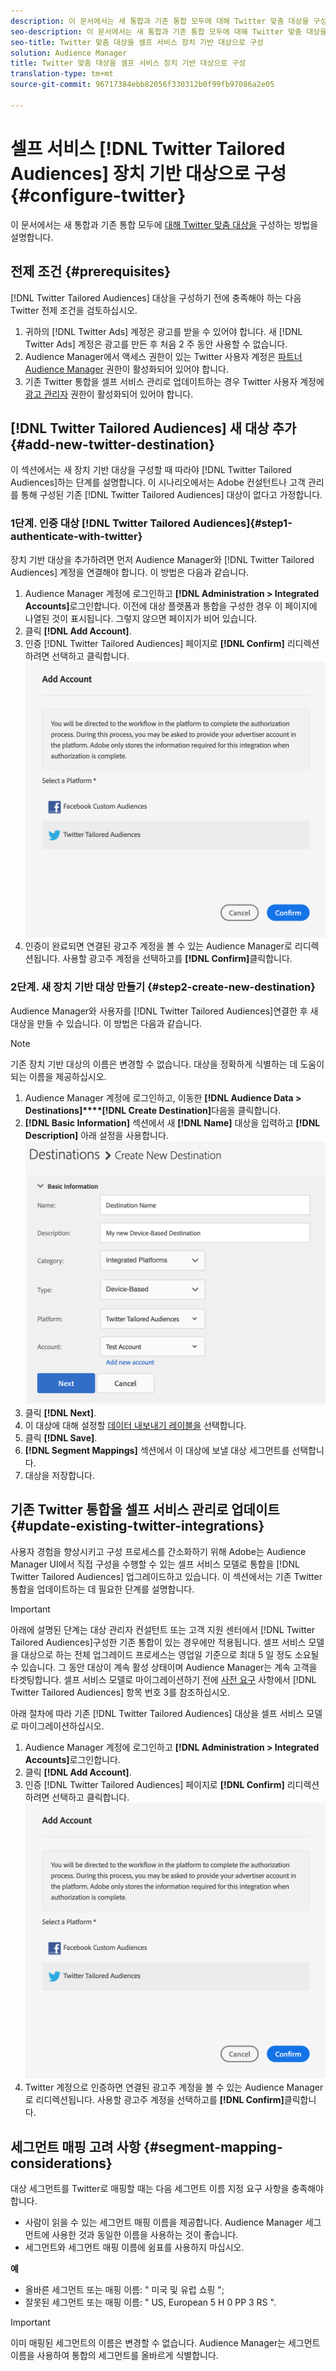 ```yaml
---
description: 이 문서에서는 새 통합과 기존 통합 모두에 대해 Twitter 맞춤 대상을 구성하는 방법을 설명합니다.
seo-description: 이 문서에서는 새 통합과 기존 통합 모두에 대해 Twitter 맞춤 대상을 구성하는 방법을 설명합니다.
seo-title: Twitter 맞춤 대상을 셀프 서비스 장치 기반 대상으로 구성
solution: Audience Manager
title: Twitter 맞춤 대상을 셀프 서비스 장치 기반 대상으로 구성
translation-type: tm+mt
source-git-commit: 96717384ebb82056f330312b0f99fb97086a2e05

---
```



# 셀프 서비스 [!DNL Twitter Tailored Audiences] 장치 기반 대상으로 구성 {#configure-twitter}

이 문서에서는 새 통합과 기존 통합 모두에 [대해 Twitter 맞춤 대상을](https://business.twitter.com/en/targeting/tailored-audiences.html) 구성하는 방법을 설명합니다.

## 전제 조건 {#prerequisites}

[!DNL Twitter Tailored Audiences] 대상을 구성하기 전에 충족해야 하는 다음 Twitter 전제 조건을 검토하십시오.

1. 귀하의 [!DNL Twitter Ads] 계정은 광고를 받을 수 있어야 합니다. 새 [!DNL Twitter Ads] 계정은 광고를 만든 후 처음 2 주 동안 사용할 수 없습니다.
2. Audience Manager에서 액세스 권한이 있는 Twitter 사용자 계정은 [파트너 Audience Manager](https://business.twitter.com/en/help/troubleshooting/multi-user-login-faq.html#accesslevels) 권한이 활성화되어 있어야 합니다.
3. 기존 Twitter 통합을 셀프 서비스 관리로 [](#update-existing-twitter-integrations)업데이트하는 경우 Twitter 사용자 계정에 [광고 관리자](https://business.twitter.com/en/help/troubleshooting/multi-user-login-faq.html#accesslevels) 권한이 활성화되어 있어야 합니다.



## [!DNL Twitter Tailored Audiences] 새 대상 추가 {#add-new-twitter-destination}

이 섹션에서는 새 장치 기반 대상을 구성할 때 따라야 [!DNL Twitter Tailored Audiences]하는 단계를 설명합니다. 이 시나리오에서는 Adobe 컨설턴트나 고객 관리를 통해 구성된 기존 [!DNL Twitter Tailored Audiences] 대상이 없다고 가정합니다.

### 1단계. 인증 대상 [!DNL Twitter Tailored Audiences]{#step1-authenticate-with-twitter}

장치 기반 대상을 추가하려면 먼저 Audience Manager와 [!DNL Twitter Tailored Audiences] 계정을 연결해야 합니다. 이 방법은 다음과 같습니다.

1. Audience Manager 계정에 로그인하고 **[!DNL Administration > Integrated Accounts]**&#x200B;로그인합니다. 이전에 대상 플랫폼과 통합을 구성한 경우 이 페이지에 나열된 것이 표시됩니다. 그렇지 않으면 페이지가 비어 있습니다.
2. 클릭 **[!DNL Add Account]**.
3. 인증 [!DNL Twitter Tailored Audiences] 페이지로 **[!DNL Confirm]** 리디렉션하려면 선택하고 클릭합니다. ![통합 플랫폼](assets/dbd-integrated-platforms.png)
4. 인증이 완료되면 연결된 광고주 계정을 볼 수 있는 Audience Manager로 리디렉션됩니다. 사용할 광고주 계정을 선택하고를 **[!DNL Confirm]**&#x200B;클릭합니다.

### 2단계. 새 장치 기반 대상 만들기 {#step2-create-new-destination}

Audience Manager와 사용자를 [!DNL Twitter Tailored Audiences]연결한 후 새 대상을 만들 수 있습니다. 이 방법은 다음과 같습니다.

>[!NOTE]
>
>기존 장치 기반 대상의 이름은 변경할 수 없습니다. 대상을 정확하게 식별하는 데 도움이 되는 이름을 제공하십시오.

1. Audience Manager 계정에 로그인하고, 이동한 **[!DNL Audience Data > Destinations]****[!DNL Create Destination]**&#x200B;다음을 클릭합니다.
2. **[!DNL Basic Information]** 섹션에서 새 **[!DNL Name]** 대상을 입력하고 **[!DNL Description]** 아래 설정을 사용합니다. ![설정](assets/dbd-new-basic.png)
3. 클릭 **[!DNL Next]**.
4. 이 대상에 대해 설정할 [데이터 내보내기 레이블을](/help/using/features/data-export-controls.md#controls-labels) 선택합니다.
5. 클릭 **[!DNL Save]**.
6. **[!DNL Segment Mappings]** 섹션에서 이 대상에 보낼 대상 세그먼트를 선택합니다.
7. 대상을 저장합니다.

## 기존 Twitter 통합을 셀프 서비스 관리로 업데이트 {#update-existing-twitter-integrations}

사용자 경험을 향상시키고 구성 프로세스를 간소화하기 위해 Adobe는 Audience Manager UI에서 직접 구성을 수행할 수 있는 셀프 서비스 모델로 통합을 [!DNL Twitter Tailored Audiences] 업그레이드하고 있습니다. 이 섹션에서는 기존 Twitter 통합을 업데이트하는 데 필요한 단계를 설명합니다.

>[!IMPORTANT]
>
>아래에 설명된 단계는 대상 관리자 컨설턴트 또는 고객 지원 센터에서 [!DNL Twitter Tailored Audiences]구성한 기존 통합이 있는 경우에만 적용됩니다. 셀프 서비스 모델을 대상으로 하는 전체 업그레이드 프로세스는 영업일 기준으로 최대 5 일 정도 소요될 수 있습니다. 그 동안 대상이 계속 활성 상태이며 Audience Manager는 계속 고객을 타겟팅합니다.
> 셀프 서비스 모델로 마이그레이션하기 전에 [사전 요구](#prerequisites) 사항에서 [!DNL Twitter Tailored Audiences] 항목 번호 3를 참조하십시오.

아래 절차에 따라 기존 [!DNL Twitter Tailored Audiences] 대상을 셀프 서비스 모델로 마이그레이션하십시오.

1. Audience Manager 계정에 로그인하고 **[!DNL Administration > Integrated Accounts]**&#x200B;로그인합니다.
2. 클릭 **[!DNL Add Account]**.
3. 인증 [!DNL Twitter Tailored Audiences] 페이지로 **[!DNL Confirm]** 리디렉션하려면 선택하고 클릭합니다. ![통합 플랫폼](assets/dbd-integrated-platforms.png)
4. Twitter 계정으로 인증하면 연결된 광고주 계정을 볼 수 있는 Audience Manager로 리디렉션됩니다. 사용할 광고주 계정을 선택하고를 **[!DNL Confirm]**&#x200B;클릭합니다.

## 세그먼트 매핑 고려 사항 {#segment-mapping-considerations}

대상 세그먼트를 Twitter로 매핑할 때는 다음 세그먼트 이름 지정 요구 사항을 충족해야 합니다.

* 사람이 읽을 수 있는 세그먼트 매핑 이름을 제공합니다. Audience Manager 세그먼트에 사용한 것과 동일한 이름을 사용하는 것이 좋습니다.
* 세그먼트와 세그먼트 매핑 이름에 쉼표를 사용하지 마십시오.

**예**

* 올바른 세그먼트 또는 매핑 이름: " 미국 및 유럽 쇼핑 ";
* 잘못된 세그먼트 또는 매핑 이름: " US, European 5 H 0 PP 3 RS ".

>[!IMPORTANT]
>
>이미 매핑된 세그먼트의 이름은 변경할 수 없습니다. Audience Manager는 세그먼트 이름을 사용하여 통합의 세그먼트를 올바르게 식별합니다.
